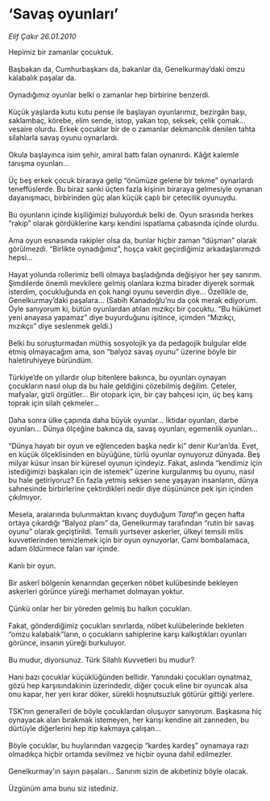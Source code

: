 # ‘Savaş oyunları’

*Elif Çakır 26.01.2010*

<div class="taraf_structure_2col_1zq">
<div class="margen_n">



 <p>Hepimiz bir zamanlar çocuktuk. <br/><br/>Başbakan da, Cumhurbaşkanı da, bakanlar da, Genelkurmay’daki omzu kalabalık paşalar da. <br/><br/>Oynadığımız oyunlar belki o zamanlar hep birbirine benzerdi. <br/><br/>Küçük yaşlarda kutu kutu pense ile başlayan oyunlarımız, bezirgân başı, saklambaç, körebe, elim sende, istop, yakan top, seksek, çelik çomak... vesaire olurdu. Erkek çocuklar bir de o zamanlar dekmancılık denilen tahta silahlarla savaş oyunu oynarlardı. <br/><br/>Okula başlayınca isim şehir, amiral battı falan oynanırdı. Kâğıt kalemle tanışma oyunları... <br/><br/>Üç beş erkek çocuk biraraya gelip “önümüze gelene bir tekme” oynarlardı teneffüslerde. Bu biraz sanki üçten fazla kişinin biraraya gelmesiyle oynanan dayanışmacı, birbirinden güç alan küçük çaplı bir çetecilik oyunuydu. <br/><br/>Bu oyunların içinde kişiliğimizi buluyorduk belki de. Oyun sırasında herkes “rakip” olarak gördüklerine karşı kendini ispatlama çabasında içinde olurdu. <br/><br/>Ama oyun esnasında rakipler olsa da, bunlar hiçbir zaman “düşman” olarak görülmezdi. “Birlikte oynadığımız”, hoşça vakit geçirdiğimiz arkadaşlarımızdı hepsi... <br/><br/>Hayat yolunda rollerimiz belli olmaya başladığında değişiyor her şey sanırım. Şimdilerde önemli mevkilere gelmiş olanlara kızma birader diyerek sormak isterdim, çocukluğunda en çok hangi oyunu severdin diye... Özellikle de, Genelkurmay’daki paşalara... (Sabih Kanadoğlu’nu da çok merak ediyorum. Öyle sanıyorum ki, bütün oyunlardan atılan mızıkçı bir çocuktu. “Bu hükümet yeni anayasa yapamaz” diye buyurduğunu işitince, içimden “Mızıkçı, mızıkçıı” diye seslenmek geldi.) <br/><br/>Belki bu soruşturmadan müthiş sosyolojik ya da pedagojik bulgular elde etmiş olmayacağım ama, son “balyoz savaş oyunu” üzerine böyle bir haletiruhiyeye büründüm. <br/><br/>Türkiye’de on yıllardır olup bitenlere bakınca, bu oyunları oynayan çocukların nasıl olup da bu hale geldiğini çözebilmiş değilim. Çeteler, mafyalar, gizli örgütler... Bir otopark için, bir çay bahçesi için, üç beş karış toprak için silah çekmeler... <br/><br/>Daha sonra ülke çapında daha büyük oyunlar... İktidar oyunları, darbe oyunları... Dünya ölçeğine bakınca da, savaş oyunları, egemenlik oyunları... <br/><br/>“Dünya hayatı bir oyun ve eğlenceden başka nedir ki” denir Kur’an’da. Evet, en küçük ölçeklisinden en büyüğüne, türlü oyunlar oynuyoruz dünyada. Beş milyar küsur insan bir küresel oyunun içindeyiz. Fakat, aslında “kendimiz için istediğimizi başkaları için de istemek” üzerine kurgulanmış bu oyunu, nasıl bu hale getiriyoruz? En fazla yetmiş seksen sene yaşayan insanların, dünya sahnesinde birbirlerine çektirdikleri nedir diye düşününce pek işin içinden çıkılmıyor. <br/><br/>Mesela, aralarında bulunmaktan kıvanç duyduğum <i>Taraf</i>’ın geçen hafta ortaya çıkardığı “Balyoz planı” da, Genelkurmay tarafından “rutin bir savaş oyunu” olarak geçiştirildi. Temsili yurtsever askerler, ülkeyi temsili milis kuvvetlerinden temizlemek için bir oyun oynuyorlar. Cami bombalamaca, adam öldürmece falan var içinde. <br/><br/>Kanlı bir oyun. <br/><br/>Bir askerî bölgenin kenarından geçerken nöbet kulübesinde bekleyen askerleri görünce yüreği merhamet dolmayan yoktur. <br/><br/>Çünkü onlar her bir yöreden gelmiş bu halkın çocukları. <br/><br/>Fakat, gönderdiğimiz çocukları sınırlarda, nöbet kulübelerinde bekleten “omzu kalabalık”ların, o çocukların sahiplerine karşı kalkıştıkları oyunları görünce, insanın yüreği burkuluyor. <br/><br/>Bu mudur, diyorsunuz. Türk Silahlı Kuvvetleri bu mudur? <br/><br/>Hani bazı çocuklar küçüklüğünden bellidir. Yanındaki çocukları oynatmaz, gözü hep karşısındakinin üzerindedir, diğer çocuk eline bir oyuncak alsa onu kapar, her yeri kırar döker, sürekli hoşnutsuzluk götürür gittiği yerlere. <br/><br/>TSK’nın generalleri de böyle çocuklardan oluşuyor sanıyorum. Başkasına hiç oynayacak alan bırakmak istemeyen, her karışı kendine ait zanneden, bu dürtüyle diğerlerini hep itip kakmaya çalışan... <br/><br/>Böyle çocuklar, bu huylarından vazgeçip “kardeş kardeş” oynamaya razı olmadıkça hiçbir ortamda sevilmez ve hiçbir oyuna dahil edilmezler. <br/><br/>Genelkurmay’ın sayın paşaları... Sanırım sizin de akıbetiniz böyle olacak. <br/><br/>Üzgünüm ama bunu siz istediniz.</p>
<br/>
<br/>
<br/>



<br/>


<div id="taraf_not">
</div>

</div>


</div>
